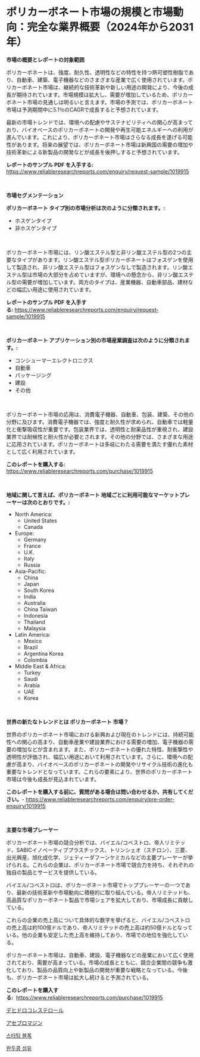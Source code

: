 <p><h1>ポリカーボネート市場の規模と市場動向：完全な業界概要（2024年から2031年）</h1></p><p><strong>市場の概要とレポートの対象範囲</strong></p>
<p><p>ポリカーボネートは、強度、耐久性、透明性などの特性を持つ熱可塑性樹脂であり、自動車、建築、電子機器などのさまざまな産業で広く使用されています。ポリカーボネート市場は、継続的な技術革新や新しい用途の開発により、今後の成長が期待されています。市場規模は拡大し、需要が増加しているため、ポリカーボネート市場の見通しは明るいと言えます。市場の予測では、ポリカーボネート市場は予測期間中に5.1％のCAGRで成長すると予想されています。</p><p>最新の市場トレンドでは、環境への配慮やサステナビリティへの関心が高まっており、バイオベースのポリカーボネートの開発や再生可能エネルギーへの利用が進んでいます。これにより、ポリカーボネート市場はさらなる成長を遂げる可能性があります。将来の展望では、ポリカーボネート市場は新興国の需要の増加や技術革新による新製品の開発などが成長を後押しすると予想されています。</p></p>
<p><strong>レポートのサンプル PDF を入手する:</strong> <a href="https://www.reliableresearchreports.com/enquiry/request-sample/1019915">https://www.reliableresearchreports.com/enquiry/request-sample/1019915</a></p>
<p>&nbsp;</p>
<p><strong>市場セグメンテーション</strong></p>
<p><strong>ポリカーボネート タイプ別の市場分析は次のように分類されます。:</strong></p>
<p><ul><li>ホスゲンタイプ</li><li>非ホスゲンタイプ</li></ul></p>
<p>&nbsp;</p>
<p><p>ポリカーボネート市場には、リン酸エステル型と非リン酸エステル型の2つの主要なタイプがあります。リン酸エステル型ポリカーボネートはフォスゲンを使用して製造され、非リン酸エステル型はフォスゲンなしで製造されます。リン酸エステル型は市場の大部分を占めていますが、環境への懸念から、非リン酸エステル型の需要が増加しています。両方のタイプは、産業機器、自動車部品、建材などの幅広い用途に使用されています。</p></p>
<p><strong>レポートのサンプル PDF を入手する:</strong>&nbsp;<a href="https://www.reliableresearchreports.com/enquiry/request-sample/1019915">https://www.reliableresearchreports.com/enquiry/request-sample/1019915</a></p>
<p>&nbsp;</p>
<p><strong> ポリカーボネート アプリケーション別の市場産業調査は次のように分類されます。:</strong></p>
<p><ul><li>コンシューマーエレクトロニクス</li><li>自動車</li><li>パッケージング</li><li>建設</li><li>その他</li></ul></p>
<p>&nbsp;</p>
<p><p>ポリカーボネート市場の応用は、消費電子機器、自動車、包装、建築、その他の分野に及びます。消費電子機器では、強度と耐久性が求められ、自動車では軽量化と衝撃吸収性が重要です。包装業界では、透明性と耐薬品性が重視され、建設業界では耐候性と耐火性が必要とされます。その他の分野では、さまざまな用途に応用されています。ポリカーボネートは多岐にわたる需要を満たす優れた素材として広く利用されています。</p></p>
<p><strong>このレポートを購入する:</strong>&nbsp; <a href="https://www.reliableresearchreports.com/purchase/1019915">https://www.reliableresearchreports.com/purchase/1019915</a></p>
<p>&nbsp;</p>
<p><strong>地域に関して言えば、ポリカーボネート 地域ごとに利用可能なマーケットプレーヤーは次のとおりです。:</strong></p>
<p><ul>
    <li>
        North America:
        <ul>
            <li>United States</li>
            <li>Canada</li>
        </ul>
    </li>
    <li>
        Europe:
        <ul>
            <li>Germany</li>
            <li>France</li>
            <li>U.K.</li>
            <li>Italy</li>
            <li>Russia</li>
        </ul>
    </li>
    <li>
        Asia-Pacific:
        <ul>
            <li>China</li>
            <li>Japan</li>
            <li>South Korea</li>
            <li>India</li>
            <li>Australia</li>
            <li>China Taiwan</li>
            <li>Indonesia</li>
            <li>Thailand</li>
            <li>Malaysia</li>
        </ul>
    </li>
    <li>
        Latin America:
        <ul>
            <li>Mexico</li>
            <li>Brazil</li>
            <li>Argentina Korea</li>
            <li>Colombia</li>
        </ul>
    </li>
    <li>
        Middle East & Africa:
        <ul>
            <li>Turkey</li>
            <li>Saudi</li>
            <li>Arabia</li>
            <li>UAE</li>
            <li>Korea</li>
        </ul>
    </li>
    </ul></p>
<p>&nbsp;</p>
<p><strong>世界の新たなトレンドとは ポリカーボネート 市場？</strong></p>
<p><p>世界のポリカーボネート市場における新興および現在のトレンドには、持続可能性への関心の高まり、自動車産業や建設業界における需要の増加、電子機器の需要の増加などが含まれます。また、ポリカーボネートの優れた特性、耐衝撃性や透明性が評価され、幅広い用途において利用されています。さらに、環境への配慮が高まり、バイオベースのポリカーボネートの開発やリサイクル技術の進化も重要なトレンドとなっています。これらの要素により、世界のポリカーボネート市場は今後も成長が見込まれています。</p></p>
<p><strong>このレポートを購入する前に、質問がある場合は問い合わせるか、共有してください。</strong>- <a href="https://www.reliableresearchreports.com/enquiry/pre-order-enquiry/1019915">https://www.reliableresearchreports.com/enquiry/pre-order-enquiry/1019915</a></p>
<p>&nbsp;</p>
<p><strong>主要な市場プレーヤー</strong></p>
<p><p>ポリカーボネート市場の競合分析では、バイエル/コベストロ、帝人リミテッド、SABICイノベーティブプラスチックス、トリンシェオ（スチロン）、三菱、出光興産、旭化成化学、ジェティーダフーンケミカルなどの主要プレーヤーが挙げられる。これらの企業は、ポリカーボネート市場で競合力を持ち、それぞれの独自の製品とサービスを提供している。</p><p>バイエル/コベストロは、ポリカーボネート市場でトッププレーヤーの一つであり、最新の技術革新や市場動向に積極的に取り組んでいる。帝人リミテッドも、高品質なポリカーボネート製品で市場シェアを拡大しており、市場成長に貢献している。</p><p>これらの企業の売上高について具体的な数字を挙げると、バイエル/コベストロの売上高は約100億ドルであり、帝人リミテッドの売上高は約50億ドルとなっている。他の企業も安定した売上高を維持しており、市場での地位を強化している。</p><p>ポリカーボネート市場は、自動車、建設、電子機器などの産業において広く使用されており、需要が高まっている。市場の成長とともに、競合企業間の競争も激化しており、製品の品質向上や新製品の開発が重要な戦略となっている。今後も、ポリカーボネート市場は拡大し続けると予測されている。</p></p>
<p><strong>このレポートを購入する:</strong>&nbsp;&nbsp;<a href="https://www.reliableresearchreports.com/purchase/1019915">https://www.reliableresearchreports.com/purchase/1019915</a></p>
<p><p><a href="https://medium.com/@sandeepayare180/%E3%83%87%E3%83%92%E3%83%89%E3%83%AD%E3%82%B3%E3%83%AC%E3%82%B9%E3%83%86%E3%83%AD%E3%83%BC%E3%83%AB%E5%B8%82%E5%A0%B4%E3%81%AF-%E5%B8%82%E5%A0%B4%E3%82%B7%E3%82%A7%E3%82%A2-%E5%B8%82%E5%A0%B4%E5%8B%95%E5%90%91-%E5%B8%82%E5%A0%B4%E6%88%90%E9%95%B7%E3%81%AB%E9%96%A2%E3%81%99%E3%82%8B%E6%83%85%E5%A0%B1%E3%82%92%E6%8F%90%E4%BE%9B%E3%81%97%E3%81%A6%E3%81%84%E3%81%BE%E3%81%99-95a741149f9c">デヒドロコレステロール</a></p><p><a href="https://medium.com/@sandeepayare180/%E3%82%A8%E3%83%BC%E3%82%B9%E3%83%97%E3%83%AD%E3%83%9E%E3%82%B8%E3%83%B3%E5%B8%82%E5%A0%B4%E3%81%AE%E3%83%88%E3%83%AC%E3%83%B3%E3%83%89%E3%81%A8%E5%B8%82%E5%A0%B4%E5%88%86%E6%9E%90%E3%81%AF-2024%E5%B9%B4%E3%81%8B%E3%82%892031%E5%B9%B4%E3%81%BE%E3%81%A7%E3%81%AE%E6%9C%9F%E9%96%93%E3%81%AB%E4%BA%88%E6%B8%AC%E3%81%95%E3%82%8C%E3%81%A6%E3%81%84%E3%81%BE%E3%81%99-1e3b89ff0bc6">アセプロマジン</a></p><p><a href="https://medium.com/@mamdouh_alnadi/%EC%8B%9C%EC%9E%91-%EB%B8%94%EB%A1%9D-%EC%8B%9C%EC%9E%A5%EC%9D%80-%EC%8B%9C%EC%9E%A5-%EC%A0%90%EC%9C%A0%EC%9C%A8-%ED%81%AC%EA%B8%B0-%EB%B0%8F-%EC%98%88%EC%83%81%EB%90%9C-2031%EB%85%84%EA%B9%8C%EC%A7%80%EC%9D%98-%EC%98%88%EC%83%81%EC%9D%84-%EC%A4%91%EC%A0%90%EC%9C%BC%EB%A1%9C-%ED%95%9C%EB%8B%A4-c9733825a584">스타팅 블록</a></p><p><a href="https://medium.com/@mamdouh_alnadi/%EC%BD%A9-%EC%84%AC%EC%9C%A0-%EC%8B%9C%EC%9E%A5-%EB%B6%84%EC%84%9D-%EA%B8%80%EB%A1%9C%EB%B2%8C-%EC%82%B0%EC%97%85-%EC%A0%84%EB%A7%9D%EA%B3%BC-%EC%98%88%EC%B8%A1-2024%EB%85%84%EB%B6%80%ED%84%B0-2031%EB%85%84%EA%B9%8C%EC%A7%80-71c736c622c3">완두콩 섬유</a></p></p>